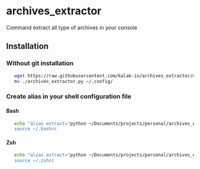 # archives_extractor
Command extract all type of archives in your console

## Installation
### Without git installation
```sh
   wget https://raw.githubusercontent.com/kalak-io/archives_extractor/master/archives_extractor.py 
   mv ./archives_extractor.py ~/.config/
```
### Create alias in your shell configuration file
#### Bash
```sh
   echo "alias extract="python ~/Documents/projects/personal/archives_extractor/archives_extractor.py -f" >> ~/.bashrc
   source ~/.bashrc
```
#### Zsh
```sh
   echo "alias extract="python ~/Documents/projects/personal/archives_extractor/archives_extractor.py -f" >> ~/.zshrc
   source ~/.zshrc
```

